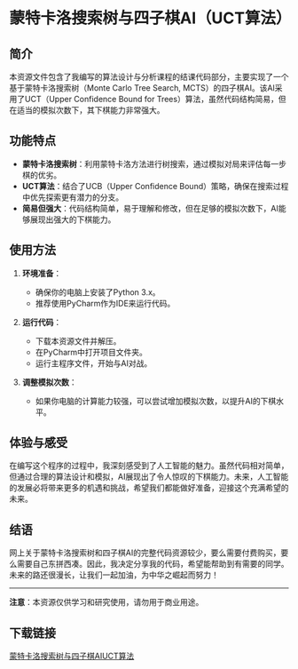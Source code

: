 # 蒙特卡洛搜索树与四子棋AI（UCT算法）

## 简介

本资源文件包含了我编写的算法设计与分析课程的结课代码部分，主要实现了一个基于蒙特卡洛搜索树（Monte Carlo Tree Search, MCTS）的四子棋AI。该AI采用了UCT（Upper Confidence Bound for Trees）算法，虽然代码结构简易，但在适当的模拟次数下，其下棋能力非常强大。

## 功能特点

- **蒙特卡洛搜索树**：利用蒙特卡洛方法进行树搜索，通过模拟对局来评估每一步棋的优劣。
- **UCT算法**：结合了UCB（Upper Confidence Bound）策略，确保在搜索过程中优先探索更有潜力的分支。
- **简易但强大**：代码结构简单，易于理解和修改，但在足够的模拟次数下，AI能够展现出强大的下棋能力。

## 使用方法

1. **环境准备**：
   - 确保你的电脑上安装了Python 3.x。
   - 推荐使用PyCharm作为IDE来运行代码。

2. **运行代码**：
   - 下载本资源文件并解压。
   - 在PyCharm中打开项目文件夹。
   - 运行主程序文件，开始与AI对战。

3. **调整模拟次数**：
   - 如果你电脑的计算能力较强，可以尝试增加模拟次数，以提升AI的下棋水平。

## 体验与感受

在编写这个程序的过程中，我深刻感受到了人工智能的魅力。虽然代码相对简单，但通过合理的算法设计和模拟，AI展现出了令人惊叹的下棋能力。未来，人工智能的发展必将带来更多的机遇和挑战，希望我们都能做好准备，迎接这个充满希望的未来。

## 结语

网上关于蒙特卡洛搜索树和四子棋AI的完整代码资源较少，要么需要付费购买，要么需要自己东拼西凑。因此，我决定分享我的代码，希望能帮助到有需要的同学。未来的路还很漫长，让我们一起加油，为中华之崛起而努力！

---

**注意**：本资源仅供学习和研究使用，请勿用于商业用途。

## 下载链接

[蒙特卡洛搜索树与四子棋AIUCT算法](https://pan.quark.cn/s/1a0a45c07a36)